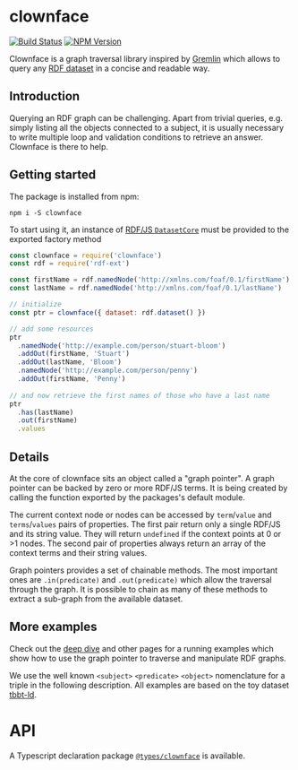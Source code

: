 # clownface

[![Build Status](https://travis-ci.org/rdf-ext/clownface.svg?branch=master)](https://travis-ci.org/rdf-ext/clownface)
[![NPM Version](https://img.shields.io/npm/v/clownface.svg?style=flat)](https://npm.im/clownface)

Clownface is a graph traversal library inspired by [Gremlin](http://tinkerpop.apache.org/)
which allows to query any [RDF dataset](https://rdf.js.org/dataset-spec/) in a concise and readable way.

##  Introduction

Querying an RDF graph can be challenging. Apart from trivial queries, e.g. simply listing all the
objects connected to a subject, it is usually necessary to write multiple loop and validation
conditions to retrieve an answer. Clownface is there to help.

## Getting started

The package is installed from npm:

```
npm i -S clownface
```

To start using it, an instance of [RDF/JS `DatasetCore`](https://rdf.js.org/dataset-spec/#datasetcore-interface) must be
provided to the exported factory method

<run-kit>

```js
const clownface = require('clownface')
const rdf = require('rdf-ext')

const firstName = rdf.namedNode('http://xmlns.com/foaf/0.1/firstName')
const lastName = rdf.namedNode('http://xmlns.com/foaf/0.1/lastName')

// initialize
const ptr = clownface({ dataset: rdf.dataset() })

// add some resources 
ptr
  .namedNode('http://example.com/person/stuart-bloom')
  .addOut(firstName, 'Stuart')
  .addOut(lastName, 'Bloom')
  .namedNode('http://example.com/person/penny')
  .addOut(firstName, 'Penny')
  
// and now retrieve the first names of those who have a last name
ptr
  .has(lastName)
  .out(firstName)
  .values
```

</run-kit>

## Details

At the core of clownface sits an object called a "graph pointer". A graph pointer can be backed by zero or more RDF/JS terms. It is being created by calling the function exported by the packages's default module.

The current context node or nodes can be accessed by `term`/`value` and `terms`/`values` pairs of properties. The first pair return only a single RDF/JS and its string value. They will return `undefined` if the context points at 0 or >1 nodes. The second pair of properties always return an array of the context terms and their string values.

Graph pointers provides a set of chainable methods. The most important ones are `.in(predicate)` and `.out(predicate)` which allow the traversal through the graph. It is possible to chain as many of these methods to extract a sub-graph from the available dataset.

## More examples

Check out the [deep dive](deep-dive.md) and other pages for a running examples which show how to use the graph pointer to traverse and manipulate RDF graphs.

We use the well known `<subject>` `<predicate>` `<object>` nomenclature for a triple in the following description. All examples are based on the toy dataset [tbbt-ld][tbbt].

[tbbt]: https://github.com/zazuko/tbbt-ld

# API

A Typescript declaration package [`@types/clownface`](https://npm.im/@types/clownface) is available.

